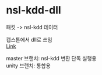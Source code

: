 # nsl-kdd-dll
패킷 -> nsl-kdd 데이터

캡스톤에서 dll로 쓰임  
[Link](https://github.com/songzealot/capstone)


master 브랜치: nsl-kdd 변환 단독 실행용  
unity 브랜치: 통합용
